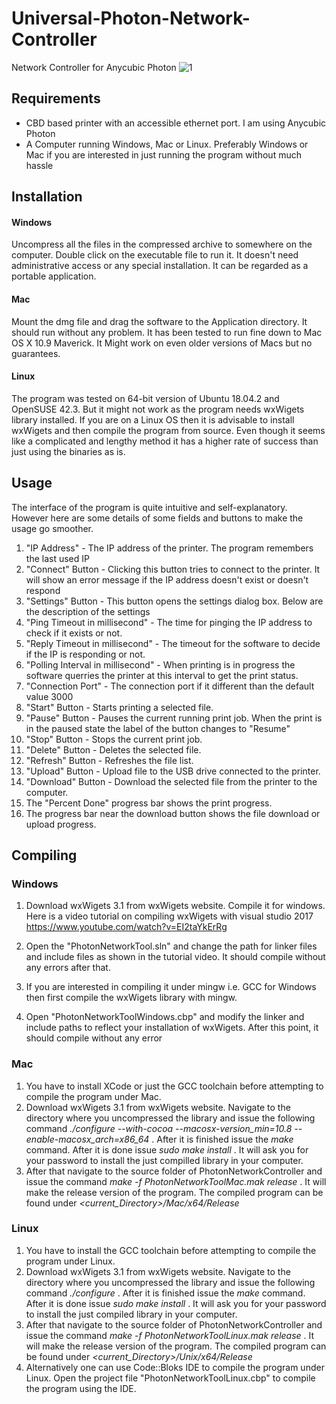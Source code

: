 # Universal-Photon-Network-Controller
 Network Controller for Anycubic Photon
![1](https://github.com/Photonsters/Universal-Photon-Network-Controller/raw/master/platformIndependancy.png)

## Requirements

* CBD based printer with an accessible ethernet port. I am using Anycubic Photon
* A Computer running Windows, Mac or Linux. Preferably Windows or Mac if you are interested in just running the program without much hassle

## Installation

#### Windows

Uncompress all the files in the compressed archive to somewhere on the computer. Double click on the executable file to run it. It doesn't need administrative access or any special installation. It can be regarded as a portable application.

#### Mac

Mount the dmg file and drag the software to the Application directory. It should run without any problem. It has been tested to run fine down to Mac OS X 10.9 Maverick. It Might work on even older versions of Macs but no guarantees.

#### Linux

The program was tested on 64-bit version of Ubuntu 18.04.2 and OpenSUSE 42.3. But it might not work as the program needs wxWigets library installed. If you are on a Linux OS then it is advisable to install wxWigets and then compile the program from source. Even though it seems like a complicated and lengthy method it has a higher rate of success than just using the binaries as is.

## Usage

The interface of the program is quite intuitive and self-explanatory. However here are some details of some fields and buttons to make the usage go smoother.

1. "IP Address" - The IP address of the printer. The program remembers the last used IP
1. "Connect" Button - Clicking this button tries to connect to the printer. It will show an error message if the IP address doesn't exist or doesn't respond
1. "Settings" Button - This button opens the settings dialog box. Below are the description of the settings
 1. "Ping Timeout in millisecond" - The time for pinging the IP address to check if it exists or not.
 1. "Reply Timeout in millisecond" - The timeout for the software to decide if the IP is responding or not.
 1. "Polling Interval in millisecond" - When printing is in progress the software querries the printer at this interval to get the print status.
 1. "Connection Port" - The connection port if it different than the default value 3000
1. "Start" Button - Starts printing a selected file.
1. "Pause" Button - Pauses the current running print job. When the print is in the paused state the label of the button changes to "Resume"
1. "Stop" Button - Stops the current print job. 
1. "Delete" Button - Deletes the selected file.
1. "Refresh" Button - Refreshes the file list.
1. "Upload" Button - Upload file to the USB drive connected to the printer.
1. "Download" Button - Download the selected file from the printer to the computer.
1. The "Percent Done" progress bar shows the print progress.
1. The progress bar near the download button shows the file download or upload progress.

## Compiling

### Windows
1. Download wxWigets 3.1 from wxWigets website. Compile it for windows. Here is a video tutorial on compiling wxWigets with visual studio 2017 https://www.youtube.com/watch?v=EI2taYkErRg
1. Open the "PhotonNetworkTool.sln" and change the path for linker files and include files as shown in the tutorial video. It should compile without any errors after that.

1. If you are interested in compiling it under mingw i.e. GCC for Windows then first compile the wxWigets library with mingw.
1. Open "PhotonNetworkToolWindows.cbp" and modify the linker and include paths to reflect your installation of wxWigets. After this point, it should compile without any error

### Mac
1. You have to install XCode or just the GCC toolchain before attempting to compile the program under Mac.
1. Download wxWigets 3.1 from wxWigets website. Navigate to the directory where you uncompressed the library and issue the following command _./configure --with-cocoa --macosx-version_min=10.8 --enable-macosx_arch=x86_64_ . After it is finished issue the _make_ command. After it is done issue _sudo make install_ . It will ask you for your password to install the just compilled library in your computer.
1. After that navigate to the source folder of PhotonNetworkController and issue the command _make -f PhotonNetworkToolMac.mak release_ . It will make the release version of the program. The compiled program can be found under _<current_Directory>/Mac/x64/Release_

### Linux
1. You have to install the GCC toolchain before attempting to compile the program under Linux.
1. Download wxWigets 3.1 from wxWigets website. Navigate to the directory where you uncompressed the library and issue the following command _./configure_ . After it is finished issue the _make_ command. After it is done issue _sudo make install_ . It will ask you for your password to install the just compiled library in your computer.
1. After that navigate to the source folder of PhotonNetworkController and issue the command _make -f PhotonNetworkToolLinux.mak release_ . It will make the release version of the program. The compiled program can be found under _<current_Directory>/Unix/x64/Release_
1. Alternatively one can use Code::Bloks IDE to compile the program under Linux. Open the project file "PhotonNetworkToolLinux.cbp" to compile the program using the IDE.

